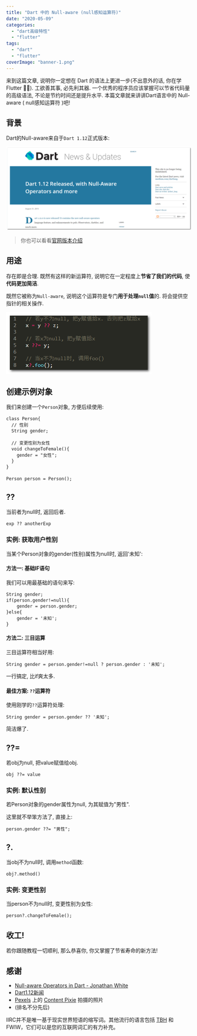 ```yaml
---
title: "Dart 中的 Null-aware (null感知运算符)"
date: "2020-05-09"
categories: 
  - "dart高级特性"
  - "flutter"
tags: 
  - "dart"
  - "flutter"
coverImage: "banner-1.png"
---
```


来到这篇文章, 说明你一定想在 Dart 的语法上更进一步(不出意外的话, 你在学 Flutter 🤭🤭). 工欲善其事, 必先利其器. 一个优秀的程序员应该掌握可以节省代码量的高级语法, 不论是节约时间还是提升水平. 本篇文章就来讲讲Dart语言中的 Null-aware ( null感知运算符 )吧!

## 背景

Dart的Null-aware来自于`Dart 1.12`正式版本:

![](images/01-2-1500x675.png)

> 你也可以看看[官网版本介绍](https://news.dartlang.org/2015/08/dart-112-released-with-null-aware.html)

## 用途

存在即是合理. 既然有这样的新运算符, 说明它在一定程度上**节省了我们的代码**, 使**代码更加简洁**.

既然它被称为`Null-aware`, 说明这个运算符是专门**用于处理`null`值**的. 将会提供空指针的相关操作.

![](images/02-2.png)

## 创建示例对象

我们来创建一个`Person`对象, 方便后续使用:

```
class Person{
  // 性别
  String gender;

  // 变更性别为女性
  void changeToFemale(){
    gender = "女性";
  }
}

Person person = Person();
```

## ??

当前者为null时, 返回后者.

```
exp ?? anotherExp
```

### 实例: 获取用户性别

当某个Person对象的gender(性别)属性为null时, 返回'未知':

#### 方法一: 基础IF语句

我们可以用最基础的语句来写:

```
String gender;
if(person.gender!=null){
    gender = person.gender;
}else{
    gender = '未知';
}
```

#### 方法二: 三目运算

三目运算符相当好用:

```
String gender = person.gender!=null ? person.gender : '未知';
```

一行搞定, 比if爽太多.

#### 最佳方案: `??`运算符

使用刚学的`??`运算符处理:

```
String gender = person.gender ?? '未知';
```

简洁爆了.

## ??=

若obj为null, 把value赋值给obj.

```
obj ??= value
```

### 实例: 默认性别

若Person对象的gender属性为null, 为其赋值为"男性".

这里就不举笨方法了, 直接上:

```
person.gender ??= "男性";
```

## ?.

当obj不为null时, 调用`method`函数:

```
obj?.method()
```

### 实例: 变更性别

当person不为null时, 变更性别为女性:

```
person?.changeToFemale();
```

## 收工!

若你跟随教程一切顺利, 那么恭喜你, 你又掌握了节省寿命的新方法!

## 感谢

- [Null-aware Operators in Dart - Jonathan White](https://medium.com/@thinkdigitalsoftware/null-aware-operators-in-dart-53ffb8ae80bb)
- [Dart1.12新闻](https://news.dartlang.org/2015/08/dart-112-released-with-null-aware.html)
- [Pexels](https://www.pexels.com/zh-cn/photo/2736497/?utm_content=attributionCopyText&utm_medium=referral&utm_source=pexels) 上的 [Content Pixie](https://www.pexels.com/zh-cn/@content-pixie-1405717?utm_content=attributionCopyText&utm_medium=referral&utm_source=pexels) 拍摄的照片
- (排名不分先后)

IIRC并不是唯一基于现实世界短语的缩写词。其他流行的语言包括 [TBH](/post/2020/tbh是什么意思/) 和 FWIW，它们可以是您的互联网词汇的有力补充。
